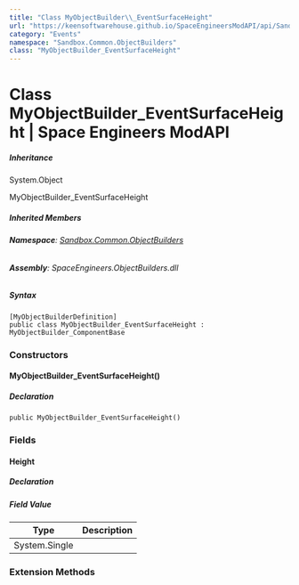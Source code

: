 ```yaml
---
title: "Class MyObjectBuilder\\_EventSurfaceHeight"
url: "https://keensoftwarehouse.github.io/SpaceEngineersModAPI/api/Sandbox.Common.ObjectBuilders.MyObjectBuilder_EventSurfaceHeight.html"
category: "Events"
namespace: "Sandbox.Common.ObjectBuilders"
class: "MyObjectBuilder_EventSurfaceHeight"
---
```


# Class MyObjectBuilder\_EventSurfaceHeight | Space Engineers ModAPI

##### Inheritance

System.Object

MyObjectBuilder\_EventSurfaceHeight

##### Inherited Members

###### **Namespace**: [Sandbox.Common.ObjectBuilders](https://keensoftwarehouse.github.io/SpaceEngineersModAPI/api/Sandbox.Common.ObjectBuilders.html)

###### **Assembly**: SpaceEngineers.ObjectBuilders.dll

##### Syntax

```
[MyObjectBuilderDefinition]
public class MyObjectBuilder_EventSurfaceHeight : MyObjectBuilder_ComponentBase
```

### Constructors

#### MyObjectBuilder\_EventSurfaceHeight()

##### Declaration

```
public MyObjectBuilder_EventSurfaceHeight()
```

### Fields

#### Height

##### Declaration

##### Field Value

| Type | Description |
| --- | --- |
| System.Single |     |

### Extension Methods